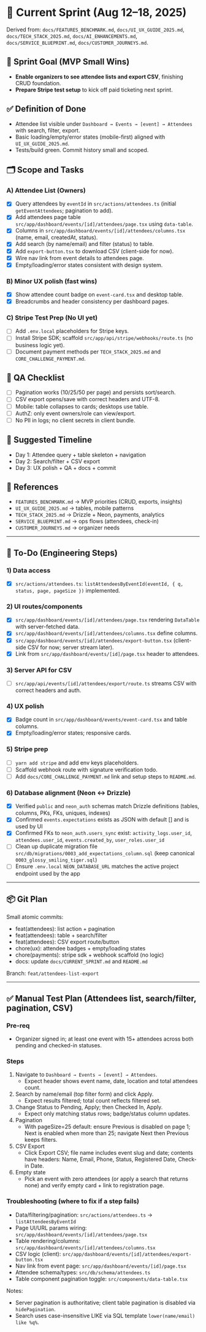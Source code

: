 # 🚀 Current Sprint (Aug 12–18, 2025)

Derived from: `docs/FEATURES_BENCHMARK.md`, `docs/UI_UX_GUIDE_2025.md`, `docs/TECH_STACK_2025.md`, `docs/AI_ENHANCEMENTS.md`, `docs/SERVICE_BLUEPRINT.md`, `docs/CUSTOMER_JOURNEYS.md`.

## 🎯 Sprint Goal (MVP Small Wins)

- **Enable organizers to see attendee lists and export CSV**, finishing CRUD foundation.
- **Prepare Stripe test setup** to kick off paid ticketing next sprint.

## ✅ Definition of Done

- Attendee list visible under `Dashboard → Events → [event] → Attendees` with search, filter, export.
- Basic loading/empty/error states (mobile-first) aligned with `UI_UX_GUIDE_2025.md`.
- Tests/build green. Commit history small and scoped.

## 🗂 Scope and Tasks

### A) Attendee List (Owners)

- [x] Query attendees by `eventId` in `src/actions/attendees.ts` (initial `getEventAttendees`; pagination to add).
- [x] Add attendees page table `src/app/dashboard/events/[id]/attendees/page.tsx` using `data-table`.
- [x] Columns in `src/app/dashboard/events/[id]/attendees/columns.tsx` (name, email, createdAt, status).
- [x] Add search (by name/email) and filter (status) to table.
- [x] Add `export-button.tsx` to download CSV (client-side for now).
- [x] Wire nav link from event details to attendees page.
- [x] Empty/loading/error states consistent with design system.

### B) Minor UX polish (fast wins)

- [x] Show attendee count badge on `event-card.tsx` and desktop table.
- [x] Breadcrumbs and header consistency per dashboard pages.

### C) Stripe Test Prep (No UI yet)

- [ ] Add `.env.local` placeholders for Stripe keys.
- [ ] Install Stripe SDK; scaffold `src/app/api/stripe/webhooks/route.ts` (no business logic yet).
- [ ] Document payment methods per `TECH_STACK_2025.md` and `CORE_CHALLENGE_PAYMENT.md`.

## 🔬 QA Checklist

- [ ] Pagination works (10/25/50 per page) and persists sort/search.
- [ ] CSV export opens/save with correct headers and UTF-8.
- [ ] Mobile: table collapses to cards; desktops use table.
- [ ] AuthZ: only event owners/role can view/export.
- [ ] No PII in logs; no client secrets in client bundle.

## 📅 Suggested Timeline

- Day 1: Attendee query + table skeleton + navigation
- Day 2: Search/filter + CSV export
- Day 3: UX polish + QA + docs + commit

## 🧭 References

- `FEATURES_BENCHMARK.md` → MVP priorities (CRUD, exports, insights)
- `UI_UX_GUIDE_2025.md` → tables, mobile patterns
- `TECH_STACK_2025.md` → Drizzle + Neon, payments, analytics
- `SERVICE_BLUEPRINT.md` → ops flows (attendees, check-in)
- `CUSTOMER_JOURNEYS.md` → organizer needs

---

## 🧱 To-Do (Engineering Steps)

### 1) Data access

- [x] `src/actions/attendees.ts`: `listAttendeesByEventId(eventId, { q, status, page, pageSize })` implemented.

### 2) UI routes/components

- [x] `src/app/dashboard/events/[id]/attendees/page.tsx` rendering `DataTable` with server-fetched data.
- [x] `src/app/dashboard/events/[id]/attendees/columns.tsx` define columns.
- [x] `src/app/dashboard/events/[id]/attendees/export-button.tsx` (client-side CSV for now; server stream later).
- [x] Link from `src/app/dashboard/events/[id]/page.tsx` header to attendees.

### 3) Server API for CSV

- [ ] `src/app/api/events/[id]/attendees/export/route.ts` streams CSV with correct headers and auth.

### 4) UX polish

- [x] Badge count in `src/app/dashboard/events/event-card.tsx` and table columns.
- [x] Empty/loading/error states; responsive cards.

### 5) Stripe prep

- [ ] `yarn add stripe` and add env keys placeholders.
- [ ] Scaffold webhook route with signature verification todo.
- [ ] Add `docs/CORE_CHALLENGE_PAYMENT.md` link and setup steps to `README.md`.

### 6) Database alignment (Neon ↔ Drizzle)

- [x] Verified `public` and `neon_auth` schemas match Drizzle definitions (tables, columns, PKs, FKs, uniques, indexes)
- [x] Confirmed `events.expectations` exists as JSON with default [] and is used by UI
- [x] Confirmed FKs to `neon_auth.users_sync` exist: `activity_logs.user_id`, `attendees.user_id`, `events.created_by`, `user_roles.user_id`
- [ ] Clean up duplicate migration file `src/db/migrations/0003_add_expectations_column.sql` (keep canonical `0003_glossy_smiling_tiger.sql`)
- [ ] Ensure `.env.local` `NEON_DATABASE_URL` matches the active project endpoint used by the app

---

## 📦 Git Plan

Small atomic commits:

- feat(attendees): list action + pagination
- feat(attendees): table + search/filter
- feat(attendees): CSV export route/button
- chore(ux): attendee badges + empty/loading states
- chore(payments): stripe sdk + webhook scaffold (no logic)
- docs: update `docs/CURRENT_SPRINT.md` and `README.md`

Branch: `feat/attendees-list-export`

---

## ✅ Manual Test Plan (Attendees list, search/filter, pagination, CSV)

### Pre-req

- Organizer signed in; at least one event with 15+ attendees across both pending and checked-in statuses.

### Steps

1. Navigate to `Dashboard → Events → [event] → Attendees`.
   - Expect header shows event name, date, location and total attendees count.
2. Search by name/email (top filter form) and click Apply.
   - Expect results filtered; total count reflects filtered set.
3. Change Status to Pending, Apply; then Checked In, Apply.
   - Expect only matching status rows; badge/status column updates.
4. Pagination
   - With pageSize=25 default: ensure Previous is disabled on page 1; Next is enabled when more than 25; navigate Next then Previous keeps filters.
5. CSV Export
   - Click Export CSV; file name includes event slug and date; contents have headers: Name, Email, Phone, Status, Registered Date, Check-in Date.
6. Empty state
   - Pick an event with zero attendees (or apply a search that returns none) and verify empty card + link to registration page.

### Troubleshooting (where to fix if a step fails)

- Data/filtering/pagination: `src/actions/attendees.ts` → `listAttendeesByEventId`
- Page UI/URL params wiring: `src/app/dashboard/events/[id]/attendees/page.tsx`
- Table rendering/columns: `src/app/dashboard/events/[id]/attendees/columns.tsx`
- CSV logic (client): `src/app/dashboard/events/[id]/attendees/export-button.tsx`
- Nav link from event page: `src/app/dashboard/events/[id]/page.tsx`
- Attendee schema/types: `src/db/schema/attendees.ts`
- Table component pagination toggle: `src/components/data-table.tsx`

Notes:

- Server pagination is authoritative; client table pagination is disabled via `hidePagination`.
- Search uses case-insensitive LIKE via SQL template `lower(name/email) like %q%`.
